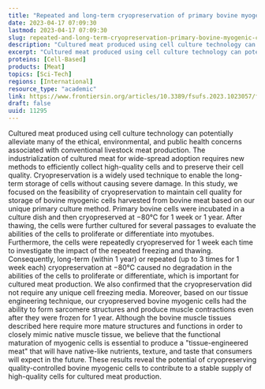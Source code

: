 ```yaml
---
title: "Repeated and long-term cryopreservation of primary bovine myogenic cells to maintain quality in biomimetic cultured meat"
date: 2023-04-17 07:09:30
lastmod: 2023-04-17 07:09:30
slug: repeated-and-long-term-cryopreservation-primary-bovine-myogenic-cells-maintain-quality
description: "Cultured meat produced using cell culture technology can potentially alleviate many of the ethical, environmental, and public health concerns associated with conventional livestock meat production. The industrialization of cultured meat for wide-spread adoption requires new methods to efficiently collect high-quality cells and to preserve their cell quality. Cryopreservation is a widely used technique to enable the long-term storage of cells without causing severe damage."
excerpt: "Cultured meat produced using cell culture technology can potentially alleviate many of the ethical, environmental, and public health concerns associated with conventional livestock meat production. The industrialization of cultured meat for wide-spread adoption requires new methods to efficiently collect high-quality cells and to preserve their cell quality. Cryopreservation is a widely used technique to enable the long-term storage of cells without causing severe damage."
proteins: [Cell-Based]
products: [Meat]
topics: [Sci-Tech]
regions: [International]
resource_type: "academic"
link: https://www.frontiersin.org/articles/10.3389/fsufs.2023.1023057/full
draft: false
uuid: 11295
---
```

Cultured meat produced using cell culture technology can potentially
alleviate many of the ethical, environmental, and public health concerns
associated with conventional livestock meat production. The
industrialization of cultured meat for wide-spread adoption requires new
methods to efficiently collect high-quality cells and to preserve their
cell quality. Cryopreservation is a widely used technique to enable the
long-term storage of cells without causing severe damage. In this study,
we focused on the feasibility of cryopreservation to maintain cell
quality for storage of bovine myogenic cells harvested from bovine meat
based on our unique primary culture method. Primary bovine cells were
incubated in a culture dish and then cryopreserved at −80°C for 1 week
or 1 year. After thawing, the cells were further cultured for several
passages to evaluate the abilities of the cells to proliferate or
differentiate into myotubes. Furthermore, the cells were repeatedly
cryopreserved for 1 week each time to investigate the impact of the
repeated freezing and thawing. Consequently, long-term (within 1 year)
or repeated (up to 3 times for 1 week each) cryopreservation at −80°C
caused no degradation in the abilities of the cells to proliferate or
differentiate, which is important for cultured meat production. We also
confirmed that the cryopreservation did not require any unique cell
freezing media. Moreover, based on our tissue engineering technique, our
cryopreserved bovine myogenic cells had the ability to form sarcomere
structures and produce muscle contractions even after they were frozen
for 1 year. Although the bovine muscle tissues described here require
more mature structures and functions in order to closely mimic native
muscle tissue, we believe that the functional maturation of myogenic
cells is essential to produce a "tissue-engineered meat" that will have
native-like nutrients, texture, and taste that consumers will expect in
the future. These results reveal the potential of cryopreserving
quality-controlled bovine myogenic cells to contribute to a stable
supply of high-quality cells for cultured meat production.
